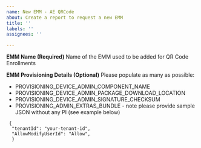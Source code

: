 ```yaml
---
name: New EMM - AE QRCode
about: Create a report to request a new EMM
title: ''
labels: ''
assignees: ''

---
```


**EMM Name (Required)**
Name of the EMM used to be added for QR Code Enrollments

**EMM Provisioning Details (Optional)**
Please populate as many as possible:

 - PROVISIONING_DEVICE_ADMIN_COMPONENT_NAME
 - PROVISIONING_DEVICE_ADMIN_PACKAGE_DOWNLOAD_LOCATION
 - PROVISIONING_DEVICE_ADMIN_SIGNATURE_CHECKSUM
 - PROVISIONING_ADMIN_EXTRAS_BUNDLE - note please provide sample JSON without any PI (see example below)

```
 {
  "tenantId": "your-tenant-id",
  "AllowModifyUserId": "Allow",
  }
```
